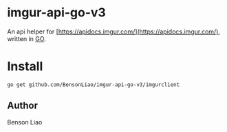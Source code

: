 # imgur-api-go-v3

An api helper for [https://apidocs.imgur.com/](https://apidocs.imgur.com/),
written in [GO](http://golang.org/).

# Install

```
go get github.com/BensonLiao/imgur-api-go-v3/imgurclient
```

## Author

Benson Liao
